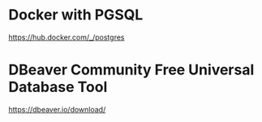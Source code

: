# Docker with PGSQL
https://hub.docker.com/_/postgres

#  DBeaver Community Free Universal Database Tool
https://dbeaver.io/download/
# 